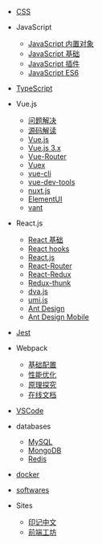 - [CSS](/css/README)

- JavaScript
  - [JavaScript 内置对象](/js/objects/README.md)
  - [JavaScript 基础](https://www.yuque.com/liaohui5/js-base)
  - [JavaScript 插件](/js/plugins/README)
  - [JavaScript ES6](https://es6.ruanyifeng.com/)

- [TypeScript](/ts/README)

- Vue.js

  - [问题解决](/vue/README)
  - [源码解读](/vue/source/prepare)
  - [Vue.js](https://cn.vuejs.org/v2/guide/index.html)
  - [Vue.js 3.x](https://v3.cn.vuejs.org/guide/introduction.html)
  - [Vue-Router](https://router.vuejs.org/zh/installation.html)
  - [Vuex](https://vut1ex.vuejs.org/zh/installation.html)
  - [vue-cli](https://cli.vuejs.org/zh/guide/installation.html)
  - [vue-dev-tools](https://github.com/vuejs/vue-devtools)
  - [nuxt.js](https://www.nuxtjs.cn/guide/installation)
  - [ElementUI](https://element.eleme.cn/#/zh-CN/component/installation)
  - [vant](https://youzan.github.io/vant/#/zh-CN/quickstart)

- React.js

  - [React 基础](/react/base/jsx)
  - [React hooks](/react/hooks/why-react-hooks)
  - [React.js](https://reactjs.bootcss.com/docs/getting-started.html)
  - [React-Router](https://reactrouter.com/web/guides/quick-start)
  - [React-Redux](http://cn.redux.js.org/docs/react-redux/)
  - [Redux-thunk](https://github.com/reduxjs/redux-thunk)
  - [dva.js](https://dvajs.com/guide/)
  - [umi.js](https://umijs.org/zh-CN/docs)
  - [Ant Design](https://ant.design/components/overview-cn/)
  - [Ant Design Mobile](https://mobile.ant.design/docs/react/introduce-cn)

- [Jest](/jest/1.install)

- Webpack

  - [基础配置](/webpack/base/base-run)
  - [性能优化](/webpack/optimize/README)
  - [原理探究](/webpack/source/README)
  - [在线文档](https://webpack.docschina.org/concepts/)

- [VSCode](/vscode/install)

- databases

  - [MySQL](/db/mysql/README.md)
  - [MongoDB](/db/mongo/README.md)
  - [Redis]()

- [docker](/docker/1_install_env)

- [softwares](/softwares/README.md)

- Sites
  - [印记中文](https://docschina.org/)
  - [前端工坊](https://www.javascript.fun/)
